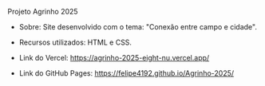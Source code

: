 Projeto Agrinho 2025

- Sobre: Site desenvolvido com o tema: "Conexão entre campo e cidade".

- Recursos utilizados: HTML e CSS.

- Link do Vercel: https://agrinho-2025-eight-nu.vercel.app/
- Link do GitHub Pages: https://felipe4192.github.io/Agrinho-2025/
